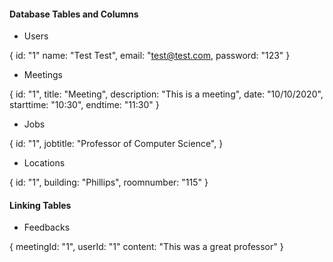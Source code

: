 #### Database Tables and Columns
- Users

{
  id: "1"
  name: "Test Test",
  email: "test@test.com,
  password: "123"
}

- Meetings

{
  id: "1",
  title: "Meeting",
  description: "This is a meeting",
  date: "10/10/2020",
  starttime: "10:30",
  endtime: "11:30"
}

- Jobs

{
  id: "1",
  jobtitle: "Professor of Computer Science",
}

- Locations

{
  id: "1",
  building: "Phillips",
  roomnumber: "115"
}

#### Linking Tables
- Feedbacks

{
  meetingId: "1",
  userId: "1"
  content: "This was a great professor"
}
